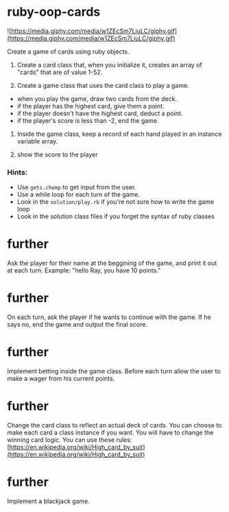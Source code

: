 # ruby-oop-cards
![https://media.giphy.com/media/w1ZEcSm7LiuLC/giphy.gif](https://media.giphy.com/media/w1ZEcSm7LiuLC/giphy.gif)

Create a game of cards using ruby objects.

1. Create a card class that, when you initialize it, creates an array of "cards" that are of value 1-52.

1. Create a game class that uses the card class to play a game.
  - when you play the game, draw two cards from the deck.
  - if the player has the highest card, give them a point.
  - if the player doesn't have the highest card, deduct a point.
  - if the player's score is less than -2, end the game.

1. Inside the game class, keep a record of each hand played in an instance variable array.

1. show the score to the player

### Hints:
- Use `gets.chomp` to get input from the user.
- Use a while loop for each turn of the game.
- Look in the `solution/play.rb` if you're not sure how to write the game loop
- Look in the solution class files if you forget the syntax of ruby classes

# further
Ask the player for their name at the beggining of the game, and print it out at each turn.
Example: "hello Ray, you have 10 points."

# further
On each turn, ask the player if he wants to continue with the game.
If he says no, end the game and output the final score.

# further
Implement betting inside the game class.
Before each turn allow the user to make a wager from his current points.

# further
Change the card class to reflect an actual deck of cards.
You can choose to make each card a class instance if you want.
You will have to change the winning card logic.
You can use these rules: [https://en.wikipedia.org/wiki/High_card_by_suit](https://en.wikipedia.org/wiki/High_card_by_suit)

# further
Implement a blackjack game.
